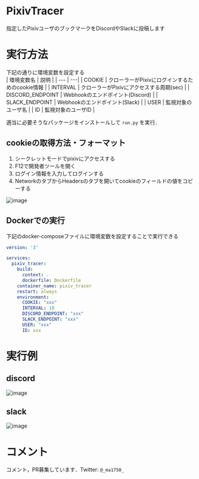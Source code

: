 # PixivTracer
指定したPixivユーザのブックマークをDiscordやSlackに投稿します

# 実行方法
下記の通りに環境変数を設定する  
| 環境変数名 | 説明 |
| --- | ---|
| COOKIE | クローラーがPixivにログインするためのcookie情報 |
| INTERVAL | クローラーがPixivにアクセスする周期(sec) |
| DISCORD_ENDPOINT | Webhookのエンドポイント(Discord) |
| SLACK_ENDPOINT | Webhookのエンドポイント(Slack) |
| USER | 監視対象のユーザ名 |
| ID | 監視対象のユーザID |

適当に必要そうなパッケージをインストールして `run.py` を実行．

## cookieの取得方法・フォーマット
1. シークレットモードでpixivにアクセスする
1. F12で開発者ツールを開く
1. ログイン情報を入力してログインする
1. NetworkのタブからHeadersのタブを開いてcookieのフィールドの値をコピーする

![image](https://user-images.githubusercontent.com/49583698/182020575-f69e3296-678a-41c3-bf67-51ce3df64b23.png)

## Dockerでの実行
下記のdocker-composeファイルに環境変数を設定することで実行できる  
```yml
version: '3'

services:
  pixiv_tracer:
    build:
      context: .
      dockerfile: Dockerfile
    container_name: pixiv_tracer
    restart: always
    environment:
      COOKIE: "xxx"
      INTERVAL: 10
      DISCORD_ENDPOINT: "xxx"
      SLACK_ENDPOINT: "xxx"
      USER: "xxx"
      ID: xxx
```

# 実行例
## discord
![image](https://user-images.githubusercontent.com/49583698/182038412-d4df44f0-b668-4a9e-85cf-ee332f2fbaf8.png)

## slack
![image](https://user-images.githubusercontent.com/49583698/182038510-e065babd-371d-4361-9906-db6c45231aeb.png)

# コメント
コメント，PR募集しています．Twitter: `@_ma1750_`
